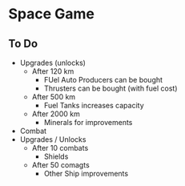 # Space Game

## To Do

- Upgrades (unlocks)
  - After 120 km
    - FUel Auto Producers can be bought
    - Thrusters can be bought (with fuel cost)
  - After 500 km
    - Fuel Tanks increases capacity
  - After 2000 km
    - Minerals for improvements
- Combat
- Upgrades / Unlocks
  - After 10 combats
    - Shields
  - After 50 comagts
    - Other Ship improvements

